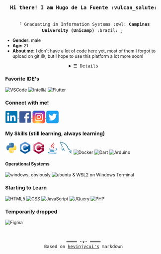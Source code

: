 <h3 align="center"><samp>Hi there! I am <b>Hugo de La Fuente</b> :vulcan_salute:</samp></h3>
<p align="center"><br>
  <samp>
    「 Graduating in Information Systems :owl: <b>Campinas University (Unicamp)</b> :brazil: 」<br>
  </samp>
</p>

* <b>Gender:</b> male
* <b>Age:</b> 21
* <b>About me:</b> I don't have a lot of code here yet, most of them I forgot to upload on git :sweat_smile:, but I hope to use this platform a lot more soon!

<details align="center">
   <summary> <samp>&#9776; Details</samp></summary>
   <p align="center">
<!--
Para quando eu tiver repositórios de diferentes linguagens:
     <br>
      <a href="https://github.com/kevinjycui?tab=repositories" target="_blank"><img alt="Code" src="https://img.shields.io/badge/-code-000000?style=flat-square&logo=Plex&logoColor=white"></a>
      <a href="https://github.com/kevinjycui?tab=repositories&language=python" target="_blank"><img alt="Python" src="https://img.shields.io/badge/-Python-3572A5?style=flat-square&logo=Python&logoColor=white"></a>
      <a href="https://github.com/kevinjycui?tab=repositories&language=javascript" target="_blank"><img alt="Javascript" src="https://img.shields.io/badge/-Javascript-f1e05a?style=flat-square&logo=Javascript&logoColor=white"></a>
      <a href="https://github.com/kevinjycui?tab=repositories&language=c%2B%2B" target="_blank"><img alt="C++" src="https://img.shields.io/badge/-C%2B%2B-f34b7d?style=flat-square&logo=C%2B%2B&logoColor=white"></a>
      <a href="https://github.com/kevinjycui?tab=repositories&language=go" target="_blank"><img alt="Go" src="https://img.shields.io/badge/-Go-375eab?style=flat-square&logo=Go&logoColor=white"></a>
      <a href="https://github.com/kevinjycui?tab=repositories&language=java" target="_blank"><img alt="Java" src="https://img.shields.io/badge/-Java-b07219?style=flat-square&logo=Java&logoColor=white"></a>
      <a href="https://github.com/kevinjycui?tab=repositories&language=html" target="_blank"><img alt="HTML" src="https://img.shields.io/badge/-HTML-E34F26?style=flat-square&logo=HTML5&logoColor=white"></a>
  <br>
-->    
  <img src="https://github-readme-stats.vercel.app/api?username=Hugo-Fuente&show_icons=true&hide_border=true&hide=issues&title_color=5391FE&icon_color=000000&text_color=555"></img><br>
    Check out my Resumé<br>
     <a href="https://github.com/Hugo-Fuente?tab=followers" target="_blank"><img alt="Updates" src="https://img.shields.io/badge/--000000?style=flat-square&logo=RSS&logoColor=white"></a>
     <a href="https://github.com/kevinjycui" target="_blank"><img alt="Hugo-Fuente" src="https://badges.pufler.dev/visits/Hugo-Fuente/Hugo-Fuente?logo=GitHub&label=visits&color=success&logoColor=white&style=flat-square"/></a>
     <a href="https://github.com/Hugo-Fuente/Hugo-Fuente" target="_blank"><img alt="GiHub hits" src="https://img.shields.io/github/last-commit/Hugo-Fuente/Hugo-Fuente?label=profile%20updated&style=flat-square"></a>
  <p align="center">
    Designed by <a href="https://github.com/anuraghazra">Anurag Hazra</a>
  </p>
  </samp>
  </p>
</details>

### Favorite IDE's
<img src="https://cdn.jsdelivr.net/gh/devicons/devicon/icons/vscode/vscode-original.svg" alt="VSCode" width="40" heigh="30" style="max-width:100%;"></img>
<img src="https://cdn.jsdelivr.net/gh/devicons/devicon/icons/intellij/intellij-original.svg" alt="IntelliJ" width="40" heigh="30" style="max-width:100%;"></img>
<img src="https://cdn.jsdelivr.net/gh/devicons/devicon/icons/flutter/flutter-original.svg" alt="Flutter" width="40" heigh="30" style="max-width:100%;"></img>


### Connect with me!
<a href="https://www.linkedin.com/in/hugo-fuente/" target="_blank">
<img align="center" alt="hugo-linkedin" heigh="30" width="40" src="https://raw.githubusercontent.com/devicons/devicon/master/icons/linkedin/linkedin-original.svg" style=max-width:100%;"> 
</a>
<a href="https://www.facebook.com/hugomesfuente/" target="_blank">
<img align="center" alt="hugo-facebook" heigh="30" width="40" src="https://raw.githubusercontent.com/devicons/devicon/master/icons/facebook/facebook-original.svg" style=max-width:100%;"> 
</a>
<a href="https://www.instagram.com/hugomesfuente/" target="_blank">
<img align="center" alt="hugo-instagram" heigh="30" width="40" src="https://raw.githubusercontent.com/edent/SuperTinyIcons/bed6907f8e4f5cb5bb21299b9070f4d7c51098c0/images/svg/instagram.svg" style=max-width:100%;"> 
</a>
<a href="https://twitter.com/Zamiel_Payne" target="_blank">
<img align="center" alt="hugo-twitter" heigh="30" width="40" src="https://raw.githubusercontent.com/edent/SuperTinyIcons/bed6907f8e4f5cb5bb21299b9070f4d7c51098c0/images/svg/twitter.svg" style=max-width:100%;"> 
</a>

### My Skills (still learning, always learning)
<img src="https://raw.githubusercontent.com/devicons/devicon/master/icons/python/python-original.svg" alt="python" width="40" heigh="30" style="max-width:100%;"></img>
<img src="https://raw.githubusercontent.com/devicons/devicon/master/icons/c/c-original.svg" alt="c" width="40" heigh="30" style="max-width:100%;"></img>
<img src="https://raw.githubusercontent.com/devicons/devicon/master/icons/cplusplus/cplusplus-original.svg" alt="c++" width="40" heigh="30" style="max-width:100%;"></img>
<img src="https://raw.githubusercontent.com/devicons/devicon/master/icons/java/java-original.svg" alt="java" width="40" heigh="30" style="max-width:100%;"></img>
<img src="https://raw.githubusercontent.com/devicons/devicon/master/icons/mysql/mysql-original.svg" alt="mysql" width="40" heigh="30" style="max-width:100%;"></img>
<img src="https://cdn.jsdelivr.net/gh/devicons/devicon/icons/docker/docker-plain.svg" alt="Docker" width="40" heigh="30" style="max-width:100%;"></img>
<img src="https://cdn.jsdelivr.net/gh/devicons/devicon/icons/dart/dart-original.svg" alt="Dart" width="40" heigh="30" style="max-width:100%;"></img>
<img src="https://cdn.jsdelivr.net/gh/devicons/devicon/icons/arduino/arduino-original.svg" alt="Arduino" width="40" heigh="30" style="max-width:100%;"></img>
#### Operational Systems
<img src="https://cdn.jsdelivr.net/gh/devicons/devicon/icons/windows8/windows8-original.svg" alt="windows, obviously" width="40" heigh="30" style="max-width:100%;"></img>
<img src="https://cdn.jsdelivr.net/gh/devicons/devicon/icons/ubuntu/ubuntu-plain.svg" alt="ubuntu" width="40" heigh="30" style="max-width:100%;"></img>
& WSL2 on Windows Terminal

### Starting to Learn
<img src="https://cdn.jsdelivr.net/gh/devicons/devicon/icons/html5/html5-plain-wordmark.svg" alt="HTML5" width="40" heigh="30" style="max-width:100%;"></img>
<img src="https://cdn.jsdelivr.net/gh/devicons/devicon/icons/css3/css3-plain-wordmark.svg" alt="CSS" width="40" heigh="30" style="max-width:100%;"></img>
<img src="https://cdn.jsdelivr.net/gh/devicons/devicon/icons/javascript/javascript-plain.svg" alt="JavaScript" width="40" heigh="30" style="max-width:100%;"></img>
<img src="https://cdn.jsdelivr.net/gh/devicons/devicon/icons/jquery/jquery-plain-wordmark.svg" alt="JQuery" width="40" heigh="30" style="max-width:100%;"></img>
<img src="https://cdn.jsdelivr.net/gh/devicons/devicon/icons/php/php-plain.svg" alt="PHP" width="40" heigh="30" style="max-width:100%;"></img>

### Temporarily dropped
<img src="https://cdn.jsdelivr.net/gh/devicons/devicon/icons/figma/figma-original.svg" alt="Figma" width="40" heigh="30" style="max-width:100%;"></img>

<br>
<samp>
  <p align="center">
    ════ ⋆★⋆ ════<br>
    Based on <a href="https://github.com/kevinjycui/kevinjycui">kevinjycui's</a> markdown
  </p>
</samp>

<!--
**Hugo-Fuente/Hugo-Fuente** is a ✨ _special_ ✨ repository because its `README.md` (this file) appears on your GitHub profile.

Here are some ideas to get you started:

- 🔭 I’m currently working on ...
- 🌱 I’m currently learning ...
- 👯 I’m looking to collaborate on ...
- 🤔 I’m looking for help with ...
- 💬 Ask me about ...
- 📫 How to reach me: ...
- 😄 Pronouns: ...
- ⚡ Fun fact: ...
-->
 
        
        
        
        
        
      
